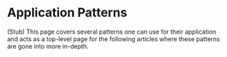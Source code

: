 # Application Patterns

(Stub) This page covers several patterns one can use for their application and
acts as a top-level page for the following articles where these patterns are
gone into more in-depth.
